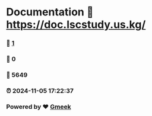 # Documentation :link: https://doc.lscstudy.us.kg/ 
### :page_facing_up: [1](https://doc.lscstudy.us.kg//tag.html) 
### :speech_balloon: 0 
### :hibiscus: 5649 
### :alarm_clock: 2024-11-05 17:22:37 
### Powered by :heart: [Gmeek](https://github.com/Meekdai/Gmeek)

